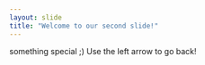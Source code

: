 ```yaml
---
layout: slide
title: "Welcome to our second slide!"
---
```

something special ;)
Use the left arrow to go back!
